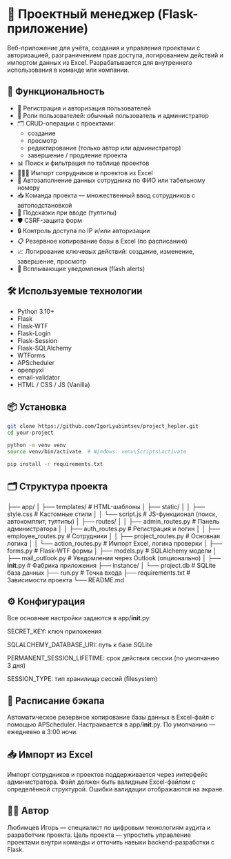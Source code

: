 # 📁 Проектный менеджер (Flask-приложение)

Веб-приложение для учёта, создания и управления проектами с авторизацией, разграничением прав доступа, логированием действий и импортом данных из Excel. Разрабатывается для внутреннего использования в команде или компании.

## 🚀 Функциональность

- 🔐 Регистрация и авторизация пользователей
- 👤 Роли пользователей: обычный пользователь и администратор
- 🗂️ CRUD-операции с проектами:
  - создание
  - просмотр
  - редактирование (только автор или администратор)
  - завершение / продление проекта
- 📊 Поиск и фильтрация по таблице проектов
- 🧑‍🤝‍🧑 Импорт сотрудников и проектов из Excel
- 🔄 Автозаполнение данных сотрудника по ФИО или табельному номеру
- 📥 Команда проекта — множественный ввод сотрудников с автоподстановкой
- 🧠 Подсказки при вводе (тултипы)
- 🛡️ CSRF-защита форм
- 🔒 Контроль доступа по IP и/или авторизации
- 📋 Резервное копирование базы в Excel (по расписанию)
- 📈 Логирование ключевых действий: создание, изменение, завершение, просмотр
- 🔔 Всплывающие уведомления (flash alerts)

## 🛠️ Используемые технологии

- Python 3.10+
- Flask
- Flask-WTF
- Flask-Login
- Flask-Session
- Flask-SQLAlchemy
- WTForms
- APScheduler
- openpyxl
- email-validator
- HTML / CSS / JS (Vanilla)

## 📦 Установка

```bash
git clone https://github.com/IgorLyubimtsev/project_hepler.git
cd your-project

python -m venv venv
source venv/bin/activate  # Windows: venv\Scripts\activate

pip install -r requirements.txt
```

## 🗂️ Структура проекта

├── app/
│   ├── templates/                # HTML-шаблоны
│   ├── static/
│   │   ├── style.css             # Кастомные стили
│   │   └── script.js             # JS-функционал (поиск, автокомплит, тултипы)
│   ├── routes/
│   │   ├── admin_routes.py       # Панель администратора
│   │   ├── auth_routes.py        # Регистрация и логин
│   │   ├── employee_routes.py    # Сотрудники
│   │   ├── project_routes.py     # Основная логика
│   │   └── action_routes.py      # Импорт Excel, логика проверки
│   ├── forms.py                  # Flask-WTF формы
│   ├── models.py                 # SQLAlchemy модели
│   ├── mail_outlook.py           # Уведомления через Outlook (опционально)
│   ├── __init__.py               # Фабрика приложения
├── instance/
│   └── project.db                # SQLite база данных
├── run.py                        # Точка входа
├── requirements.txt              # Зависимости проекта
└── README.md

## ⚙️ Конфигурация

Все основные настройки задаются в app/__init__.py:

SECRET_KEY: ключ приложения

SQLALCHEMY_DATABASE_URI: путь к базе SQLite

PERMANENT_SESSION_LIFETIME: срок действия сессии (по умолчанию 3 дня)

SESSION_TYPE: тип хранилища сессий (filesystem)

## 🔄 Расписание бэкапа

Автоматическое резервное копирование базы данных в Excel-файл с помощью APScheduler. Настраивается в app/__init__.py. По умолчанию — ежедневно в 3:00 ночи.

## 📥 Импорт из Excel

Импорт сотрудников и проектов поддерживается через интерфейс администратора. Файл должен быть валидным Excel-файлом с определённой структурой. Ошибки валидации отображаются на экране.

## 👨‍💻 Автор

Любимцев Игорь — специалист по цифровым технологиям аудита и разработчик проекта.
Цель проекта — упростить управление проектами внутри команды и отточить навыки backend-разработки с Flask.